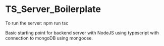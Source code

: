 # TS_Server_Boilerplate

To run the server:
npm run tsc

Basic starting point for backend server with NodeJS using typescript with connection to mongoDB using mongoose.
